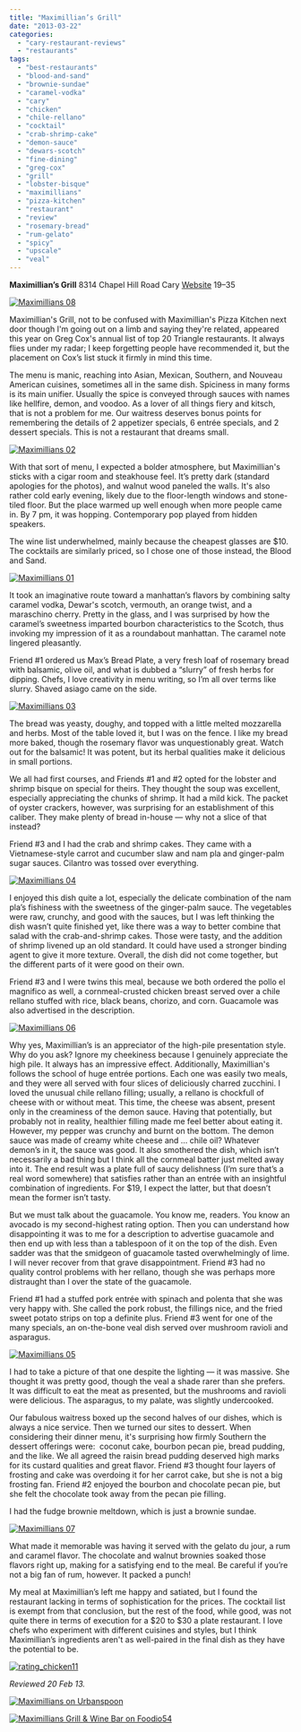 ```yaml
---
title: "Maximillian’s Grill"
date: "2013-03-22"
categories: 
  - "cary-restaurant-reviews"
  - "restaurants"
tags: 
  - "best-restaurants"
  - "blood-and-sand"
  - "brownie-sundae"
  - "caramel-vodka"
  - "cary"
  - "chicken"
  - "chile-rellano"
  - "cocktail"
  - "crab-shrimp-cake"
  - "demon-sauce"
  - "dewars-scotch"
  - "fine-dining"
  - "greg-cox"
  - "grill"
  - "lobster-bisque"
  - "maximillians"
  - "pizza-kitchen"
  - "restaurant"
  - "review"
  - "rosemary-bread"
  - "rum-gelato"
  - "spicy"
  - "upscale"
  - "veal"
---
```


**Maximillian’s Grill** 8314 Chapel Hill Road Cary [Website](http://www.maximilliansgrill.com/) $19–$35

[![Maximillians 08](http://s3.amazonaws.com/thegourmez-wpmedia/2013/03/Maximillians-08-405x500.jpg)](http://www.thegourmez.com/2013/03/maximillians-grill/maximillians-08/)

Maximillian's Grill, not to be confused with Maximillian's Pizza Kitchen next door though I'm going out on a limb and saying they're related, appeared this year on Greg Cox's annual list of top 20 Triangle restaurants. It always flies under my radar; I keep forgetting people have recommended it, but the placement on Cox’s list stuck it firmly in mind this time.

The menu is manic, reaching into Asian, Mexican, Southern, and Nouveau American cuisines, sometimes all in the same dish. Spiciness in many forms is its main unifier. Usually the spice is conveyed through sauces with names like hellfire, demon, and voodoo. As a lover of all things fiery and kitsch, that is not a problem for me. Our waitress deserves bonus points for remembering the details of 2 appetizer specials, 6 entrée specials, and 2 dessert specials. This is not a restaurant that dreams small.

[![Maximillians 02](http://s3.amazonaws.com/thegourmez-wpmedia/2013/03/Maximillians-02-332x500.jpg)](http://www.thegourmez.com/2013/03/maximillians-grill/maximillians-02/)

With that sort of menu, I expected a bolder atmosphere, but Maximillian's sticks with a cigar room and steakhouse feel. It’s pretty dark (standard apologies for the photos), and walnut wood paneled the walls. It's also rather cold early evening, likely due to the floor-length windows and stone-tiled floor. But the place warmed up well enough when more people came in. By 7 pm, it was hopping. Contemporary pop played from hidden speakers.

The wine list underwhelmed, mainly because the cheapest glasses are $10. The cocktails are similarly priced, so I chose one of those instead, the Blood and Sand.

[![Maximillians 01](http://s3.amazonaws.com/thegourmez-wpmedia/2013/03/Maximillians-01-332x500.jpg)](http://www.thegourmez.com/2013/03/maximillians-grill/maximillians-01/)

It took an imaginative route toward a manhattan’s flavors by combining salty caramel vodka, Dewar's scotch, vermouth, an orange twist, and a maraschino cherry. Pretty in the glass, and I was surprised by how the caramel’s sweetness imparted bourbon characteristics to the Scotch, thus invoking my impression of it as a roundabout manhattan. The caramel note lingered pleasantly.

Friend #1 ordered us Max’s Bread Plate, a very fresh loaf of rosemary bread with balsamic, olive oil, and what is dubbed a “slurry” of fresh herbs for dipping. Chefs, I love creativity in menu writing, so I’m all over terms like slurry. Shaved asiago came on the side.

[![Maximillians 03](http://s3.amazonaws.com/thegourmez-wpmedia/2013/03/Maximillians-03-500x332.jpg)](http://www.thegourmez.com/2013/03/maximillians-grill/maximillians-03/)

The bread was yeasty, doughy, and topped with a little melted mozzarella and herbs. Most of the table loved it, but I was on the fence. I like my bread more baked, though the rosemary flavor was unquestionably great. Watch out for the balsamic! It was potent, but its herbal qualities make it delicious in small portions.

We all had first courses, and Friends #1 and #2 opted for the lobster and shrimp bisque on special for theirs. They thought the soup was excellent, especially appreciating the chunks of shrimp. It had a mild kick. The packet of oyster crackers, however, was surprising for an establishment of this caliber. They make plenty of bread in-house — why not a slice of that instead?

Friend #3 and I had the crab and shrimp cakes. They came with a Vietnamese-style carrot and cucumber slaw and nam pla and ginger-palm sugar sauces. Cilantro was tossed over everything.

[![Maximillians 04](http://s3.amazonaws.com/thegourmez-wpmedia/2013/03/Maximillians-04-500x332.jpg)](http://www.thegourmez.com/2013/03/maximillians-grill/maximillians-04/)

I enjoyed this dish quite a lot, especially the delicate combination of the nam pla’s fishiness with the sweetness of the ginger-palm sauce. The vegetables were raw, crunchy, and good with the sauces, but I was left thinking the dish wasn’t quite finished yet, like there was a way to better combine that salad with the crab-and-shrimp cakes. Those were tasty, and the addition of shrimp livened up an old standard. It could have used a stronger binding agent to give it more texture. Overall, the dish did not come together, but the different parts of it were good on their own.

Friend #3 and I were twins this meal, because we both ordered the pollo el magnifico as well, a cornmeal-crusted chicken breast served over a chile rellano stuffed with rice, black beans, chorizo, and corn. Guacamole was also advertised in the description.

[![Maximillians 06](http://s3.amazonaws.com/thegourmez-wpmedia/2013/03/Maximillians-06-500x332.jpg)](http://www.thegourmez.com/2013/03/maximillians-grill/maximillians-06/)

Why yes, Maximillian’s is an appreciator of the high-pile presentation style. Why do you ask? Ignore my cheekiness because I genuinely appreciate the high pile. It always has an impressive effect. Additionally, Maximillian's follows the school of huge entrée portions. Each one was easily two meals, and they were all served with four slices of deliciously charred zucchini. I loved the unusual chile rellano filling; usually, a rellano is chockfull of cheese with or without meat. This time, the cheese was absent, present only in the creaminess of the demon sauce. Having that potentially, but probably not in reality, healthier filling made me feel better about eating it. However, my pepper was crunchy and burnt on the bottom. The demon sauce was made of creamy white cheese and … chile oil? Whatever demon’s in it, the sauce was good. It also smothered the dish, which isn’t necessarily a bad thing but I think all the cornmeal batter just melted away into it. The end result was a plate full of saucy delishness (I’m sure that’s a real word somewhere) that satisfies rather than an entrée with an insightful combination of ingredients. For $19, I expect the latter, but that doesn’t mean the former isn’t tasty.

But we must talk about the guacamole. You know me, readers. You know an avocado is my second-highest rating option. Then you can understand how disappointing it was to me for a description to advertise guacamole and then end up with less than a tablespoon of it on the top of the dish. Even sadder was that the smidgeon of guacamole tasted overwhelmingly of lime. I will never recover from that grave disappointment. Friend #3 had no quality control problems with her rellano, though she was perhaps more distraught than I over the state of the guacamole.

Friend #1 had a stuffed pork entrée with spinach and polenta that she was very happy with. She called the pork robust, the fillings nice, and the fried sweet potato strips on top a definite plus. Friend #3 went for one of the many specials, an on-the-bone veal dish served over mushroom ravioli and asparagus.

[![Maximillians 05](http://s3.amazonaws.com/thegourmez-wpmedia/2013/03/Maximillians-05-500x332.jpg)](http://www.thegourmez.com/2013/03/maximillians-grill/maximillians-05/)

I had to take a picture of that one despite the lighting — it was massive. She thought it was pretty good, though the veal a shade rarer than she prefers. It was difficult to eat the meat as presented, but the mushrooms and ravioli were delicious. The asparagus, to my palate, was slightly undercooked.

Our fabulous waitress boxed up the second halves of our dishes, which is always a nice service. Then we turned our sites to dessert. When considering their dinner menu, it's surprising how firmly Southern the dessert offerings were:  coconut cake, bourbon pecan pie, bread pudding, and the like. We all agreed the raisin bread pudding deserved high marks for its custard qualities and great flavor. Friend #3 thought four layers of frosting and cake was overdoing it for her carrot cake, but she is not a big frosting fan. Friend #2 enjoyed the bourbon and chocolate pecan pie, but she felt the chocolate took away from the pecan pie filling.

I had the fudge brownie meltdown, which is just a brownie sundae.

[![Maximillians 07](http://s3.amazonaws.com/thegourmez-wpmedia/2013/03/Maximillians-07-500x332.jpg)](http://www.thegourmez.com/2013/03/maximillians-grill/maximillians-07/)

What made it memorable was having it served with the gelato du jour, a rum and caramel flavor. The chocolate and walnut brownies soaked those flavors right up, making for a satisfying end to the meal. Be careful if you’re not a big fan of rum, however. It packed a punch!

My meal at Maximillian’s left me happy and satiated, but I found the restaurant lacking in terms of sophistication for the prices. The cocktail list is exempt from that conclusion, but the rest of the food, while good, was not quite there in terms of execution for a $20 to $30 a plate restaurant. I love chefs who experiment with different cuisines and styles, but I think Maximillian’s ingredients aren't as well-paired in the final dish as they have the potential to be.

[![rating_chicken11](http://s3.amazonaws.com/thegourmez-wpmedia/2009/02/rating_chicken11.gif)](http://www.thegourmez.com/2009/02/barten-guestier-private-selection-merlot-2006/rating_chicken11/)

_Reviewed 20 Feb 13._

[![Maximillians on Urbanspoon](http://www.urbanspoon.com/b/link/291433/minilink.gif)](http://www.urbanspoon.com/r/25/291433/restaurant/Maximillians-Cary)

[![Maximillians Grill & Wine Bar on Foodio54](http://foodio54.com/images/badge-1-5415a.jpg)](http://foodio54.com/restaurant/Cary-NC/5415a/Maximillians-Grill-amp-Wine-Bar)

